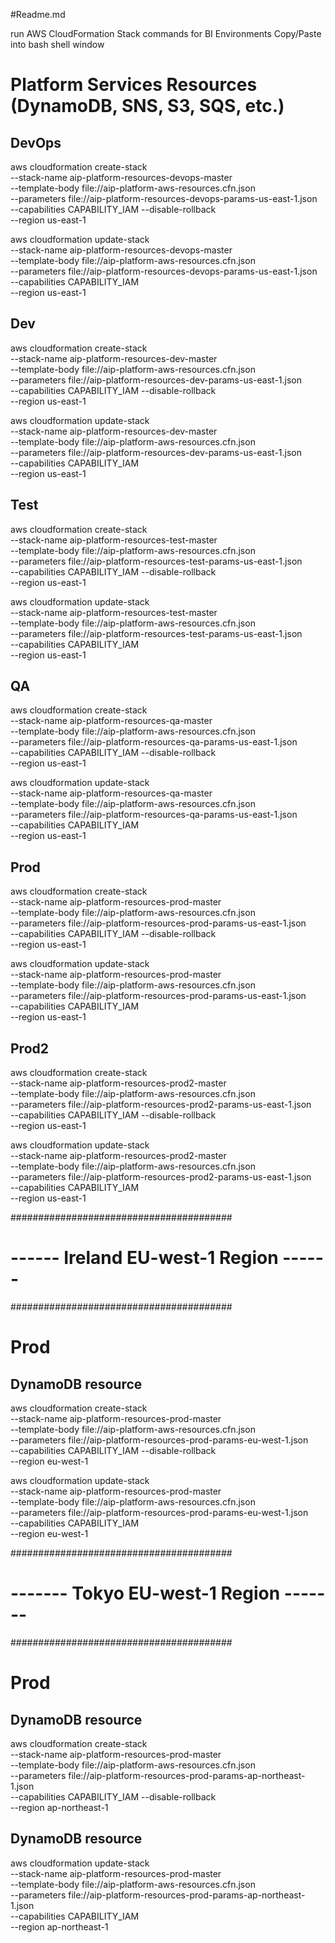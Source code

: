 #Readme.md

run AWS CloudFormation Stack commands for BI Environments
Copy/Paste into bash shell window

# Platform Services Resources (DynamoDB, SNS, S3, SQS, etc.)

## DevOps 
aws cloudformation create-stack \
--stack-name aip-platform-resources-devops-master \
--template-body file://aip-platform-aws-resources.cfn.json \
--parameters file://aip-platform-resources-devops-params-us-east-1.json \
--capabilities CAPABILITY_IAM --disable-rollback \
--region us-east-1

aws cloudformation update-stack \
--stack-name aip-platform-resources-devops-master \
--template-body file://aip-platform-aws-resources.cfn.json \
--parameters file://aip-platform-resources-devops-params-us-east-1.json \
--capabilities CAPABILITY_IAM \
--region us-east-1

## Dev
aws cloudformation create-stack \
--stack-name aip-platform-resources-dev-master \
--template-body file://aip-platform-aws-resources.cfn.json \
--parameters file://aip-platform-resources-dev-params-us-east-1.json \
--capabilities CAPABILITY_IAM --disable-rollback \
--region us-east-1

aws cloudformation update-stack \
--stack-name aip-platform-resources-dev-master \
--template-body file://aip-platform-aws-resources.cfn.json \
--parameters file://aip-platform-resources-dev-params-us-east-1.json \
--capabilities CAPABILITY_IAM \
--region us-east-1


## Test
aws cloudformation create-stack \
--stack-name aip-platform-resources-test-master \
--template-body file://aip-platform-aws-resources.cfn.json \
--parameters file://aip-platform-resources-test-params-us-east-1.json \
--capabilities CAPABILITY_IAM --disable-rollback \
--region us-east-1

aws cloudformation update-stack \
--stack-name aip-platform-resources-test-master \
--template-body file://aip-platform-aws-resources.cfn.json \
--parameters file://aip-platform-resources-test-params-us-east-1.json \
--capabilities CAPABILITY_IAM \
--region us-east-1



## QA
aws cloudformation create-stack \
--stack-name aip-platform-resources-qa-master \
--template-body file://aip-platform-aws-resources.cfn.json \
--parameters file://aip-platform-resources-qa-params-us-east-1.json \
--capabilities CAPABILITY_IAM --disable-rollback \
--region us-east-1

aws cloudformation update-stack \
--stack-name aip-platform-resources-qa-master \
--template-body file://aip-platform-aws-resources.cfn.json \
--parameters file://aip-platform-resources-qa-params-us-east-1.json \
--capabilities CAPABILITY_IAM \
--region us-east-1


## Prod
aws cloudformation create-stack \
--stack-name aip-platform-resources-prod-master \
--template-body file://aip-platform-aws-resources.cfn.json \
--parameters file://aip-platform-resources-prod-params-us-east-1.json \
--capabilities CAPABILITY_IAM --disable-rollback \
--region us-east-1

aws cloudformation update-stack \
--stack-name aip-platform-resources-prod-master \
--template-body file://aip-platform-aws-resources.cfn.json \
--parameters file://aip-platform-resources-prod-params-us-east-1.json \
--capabilities CAPABILITY_IAM \
--region us-east-1

## Prod2
aws cloudformation create-stack \
--stack-name aip-platform-resources-prod2-master \
--template-body file://aip-platform-aws-resources.cfn.json \
--parameters file://aip-platform-resources-prod2-params-us-east-1.json \
--capabilities CAPABILITY_IAM --disable-rollback \
--region us-east-1

aws cloudformation update-stack \
--stack-name aip-platform-resources-prod2-master \
--template-body file://aip-platform-aws-resources.cfn.json \
--parameters file://aip-platform-resources-prod2-params-us-east-1.json \
--capabilities CAPABILITY_IAM \
--region us-east-1



########################################
# ------ Ireland EU-west-1 Region ------
########################################

# Prod

## DynamoDB resource
aws cloudformation create-stack \
--stack-name aip-platform-resources-prod-master \
--template-body file://aip-platform-aws-resources.cfn.json \
--parameters file://aip-platform-resources-prod-params-eu-west-1.json \
--capabilities CAPABILITY_IAM --disable-rollback \
--region eu-west-1

aws cloudformation update-stack \
--stack-name aip-platform-resources-prod-master \
--template-body file://aip-platform-aws-resources.cfn.json \
--parameters file://aip-platform-resources-prod-params-eu-west-1.json \
--capabilities CAPABILITY_IAM \
--region eu-west-1



########################################
# ------- Tokyo EU-west-1 Region -------
########################################

# Prod

## DynamoDB resource
aws cloudformation create-stack \
--stack-name aip-platform-resources-prod-master \
--template-body file://aip-platform-aws-resources.cfn.json \
--parameters file://aip-platform-resources-prod-params-ap-northeast-1.json \
--capabilities CAPABILITY_IAM --disable-rollback \
--region ap-northeast-1

## DynamoDB resource
aws cloudformation update-stack \
--stack-name aip-platform-resources-prod-master \
--template-body file://aip-platform-aws-resources.cfn.json \
--parameters file://aip-platform-resources-prod-params-ap-northeast-1.json \
--capabilities CAPABILITY_IAM \
--region ap-northeast-1
